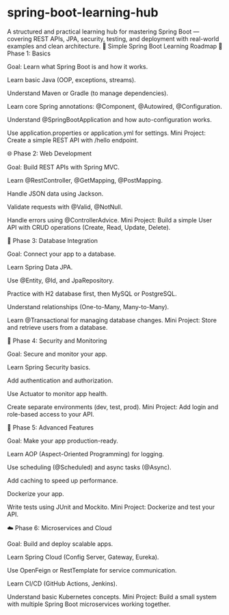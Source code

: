 # spring-boot-learning-hub
A structured and practical learning hub for mastering Spring Boot — covering REST APIs, JPA, security, testing, and deployment with real-world examples and clean architecture.
🌱 Simple Spring Boot Learning Roadmap
🧩 Phase 1: Basics

Goal: Learn what Spring Boot is and how it works.

Learn basic Java (OOP, exceptions, streams).

Understand Maven or Gradle (to manage dependencies).

Learn core Spring annotations: @Component, @Autowired, @Configuration.

Understand @SpringBootApplication and how auto-configuration works.

Use application.properties or application.yml for settings.
Mini Project: Create a simple REST API with /hello endpoint.

🌐 Phase 2: Web Development

Goal: Build REST APIs with Spring MVC.

Learn @RestController, @GetMapping, @PostMapping.

Handle JSON data using Jackson.

Validate requests with @Valid, @NotNull.

Handle errors using @ControllerAdvice.
Mini Project: Build a simple User API with CRUD operations (Create, Read, Update, Delete).

💾 Phase 3: Database Integration

Goal: Connect your app to a database.

Learn Spring Data JPA.

Use @Entity, @Id, and JpaRepository.

Practice with H2 database first, then MySQL or PostgreSQL.

Understand relationships (One-to-Many, Many-to-Many).

Learn @Transactional for managing database changes.
Mini Project: Store and retrieve users from a database.

🔐 Phase 4: Security and Monitoring

Goal: Secure and monitor your app.

Learn Spring Security basics.

Add authentication and authorization.

Use Actuator to monitor app health.

Create separate environments (dev, test, prod).
Mini Project: Add login and role-based access to your API.

🚀 Phase 5: Advanced Features

Goal: Make your app production-ready.

Learn AOP (Aspect-Oriented Programming) for logging.

Use scheduling (@Scheduled) and async tasks (@Async).

Add caching to speed up performance.

Dockerize your app.

Write tests using JUnit and Mockito.
Mini Project: Dockerize and test your API.

☁️ Phase 6: Microservices and Cloud

Goal: Build and deploy scalable apps.

Learn Spring Cloud (Config Server, Gateway, Eureka).

Use OpenFeign or RestTemplate for service communication.

Learn CI/CD (GitHub Actions, Jenkins).

Understand basic Kubernetes concepts.
Mini Project: Build a small system with multiple Spring Boot microservices working together.

